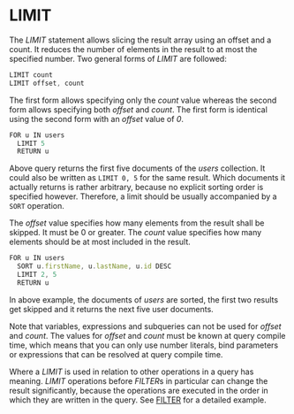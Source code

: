 LIMIT
=====

The *LIMIT* statement allows slicing the result array using an
offset and a count. It reduces the number of elements in the result to at most
the specified number. Two general forms of *LIMIT* are followed:

```js
LIMIT count
LIMIT offset, count
```

The first form allows specifying only the *count* value whereas the second form
allows specifying both *offset* and *count*. The first form is identical using
the second form with an *offset* value of *0*.

```js
FOR u IN users
  LIMIT 5
  RETURN u
```

Above query returns the first five documents of the *users* collection.
It could also be written as `LIMIT 0, 5` for the same result.
Which documents it actually returns is rather arbitrary, because no explicit
sorting order is specified however. Therefore, a limit should be usually
accompanied by a `SORT` operation.

The *offset* value specifies how many elements from the result shall be
skipped. It must be 0 or greater. The *count* value specifies how many
elements should be at most included in the result.

```js
FOR u IN users
  SORT u.firstName, u.lastName, u.id DESC
  LIMIT 2, 5
  RETURN u
```

In above example, the documents of *users* are sorted, the first two results
get skipped and it returns the next five user documents.

Note that variables, expressions and subqueries can not be used for *offset* and 
*count*. The values for *offset* and *count* must be known at query compile time, 
which means that you can only use number literals, bind parameters or expressions
that can be resolved at query compile time.

Where a *LIMIT* is used in relation to other operations in a query has meaning.
*LIMIT* operations before *FILTER*s in particular can change the result
significantly, because the operations are executed in the order in which they
are written in the query. See [FILTER](Filter.md#order-of-operations) for a
detailed example.
 
